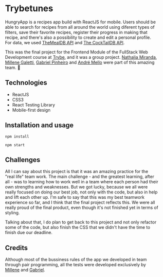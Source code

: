 # Trybetunes

HungryApp is a recipes app build with ReactJS for mobile. Users should be able to search for recipes from all around the world using diferent types of filters, save their favorite recipes, register their progress in making that recipe, and there's also a possibility to create and edit a personal profile. For data, we used [TheMealDB API](https://www.themealdb.com/) and [The CockTailDB API](https://www.thecocktaildb.com/api.php).

This was the final project for the Frontend Module of the FullStack Web Development course at [Trybe](https://www.betrybe.com/), and it was a group project. [Nathalia Miranda](https://github.com/nathaliamiranda), [Millene Galetti](https://github.com/MilleneGalettiAcosta), [Gabriel Pinheiro](https://github.com/GabrielFMPinheiro) and [André Mello](https://github.com/Andre-S-Melo) were part of this amazing team. :rocket:

## Technologies

 - ReactJS
 - CSS3
 - React Testing Library
 - Mobile-first design

## Installation and usage

    npm install

    npm start

## Challenges

All I can say about this project is that it was an amazing practice for the "real life" team work. The main challenge - and the greatest learning, after all - was to learning how to work well in a team where each person had their own strengths and weaknesses. But we got lucky, because we all were really focused on doing our best job, not only with the code, but also in help and lift each other up. I'm safe to say that this was my best teamwork experience so far, and I think that the final project reflects this. We were all really proud of the final product, even though it's not finished yet in terms of styling.

Talking about that, I do plan to get back to this project and not only refactor some of the code, but also finish the CSS that we didn't have the time to finish due our deadline.

## Credits
Although most of the bussiness rules of the app we developed in team through pair programming, all the tests were developed exclusively by [Millene](https://github.com/MilleneGalettiAcosta) and [Gabriel](https://github.com/GabrielFMPinheiro).
